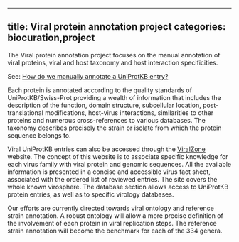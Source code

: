 
---
title: Viral protein annotation project
categories: biocuration,project
---

The Viral protein annotation project focuses on the manual annotation of viral proteins, viral and host taxonomy and host interaction specificities.

See: [How do we manually annotate a UniProtKB entry?](http://www.uniprot.org/faq/45)

Each protein is annotated according to the quality standards of UniProtKB/Swiss-Prot providing a wealth of information that includes the description of the function, domain structure, subcellular location, post-translational modifications, host-virus interactions, similarities to other proteins and numerous cross-references to various databases. The taxonomy describes precisely the strain or isolate from which the protein sequence belongs to.

Viral UniProtKB entries can also be accessed through the [ViralZone](http://viralzone.expasy.org/) website. The concept of this website is to associate specific knowledge for each virus family with viral protein and genomic sequences. All the available information is presented in a concise and accessible virus fact sheet, associated with the ordered list of reviewed entries. The site covers the whole known virosphere. The database section allows access to UniProtKB protein entries, as well as to specific virology databases.

Our efforts are currently directed towards viral ontology and reference strain annotation. A robust ontology will allow a more precise definition of the involvement of each protein in viral replication steps. The reference strain annotation will become the benchmark for each of the 334 genera.
        